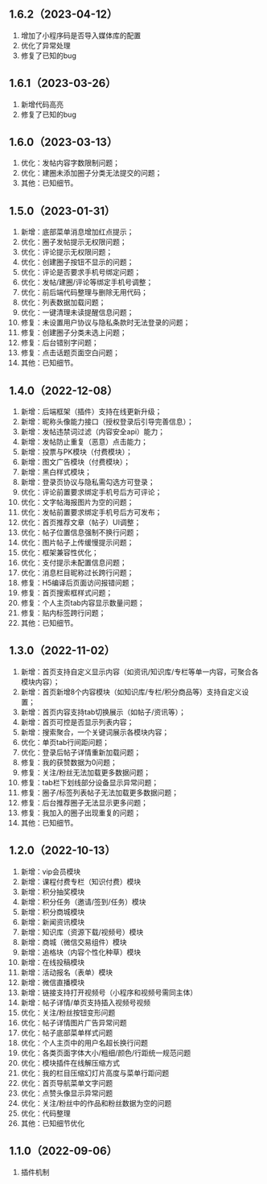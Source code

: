 ## 1.6.2（2023-04-12）
1. 增加了小程序码是否导入媒体库的配置
2. 优化了异常处理
3. 修复了已知的bug

## 1.6.1（2023-03-26）
1. 新增代码高亮
2. 修复了已知的bug

## 1.6.0（2023-03-13）
1. 优化：发帖内容字数限制问题；
2. 优化：建圈未添加圈子分类无法提交的问题；
3. 其他：已知细节。

## 1.5.0（2023-01-31）
1. 新增：底部菜单消息增加红点提示；
2. 优化：圈子发帖提示无权限问题；
3. 优化：评论提示无权限问题；
4. 优化：创建圈子按钮不显示的问题；
5. 优化：评论是否要求手机号绑定问题；
6. 优化：发帖/建圈/评论等绑定手机号调整；
7. 优化：前后端代码整理与删除无用代码；
8. 优化：列表数据加载问题；
9. 优化：一键清理未读提醒信息问题；
10. 修复：未设置用户协议与隐私条款时无法登录的问题；
11. 修复：创建圈子分类未选上问题；
12. 修复：后台错别字问题；
13. 修复：点击话题页面空白问题；
14. 其他：已知细节。

## 1.4.0（2022-12-08）
1. 新增：后端框架（插件）支持在线更新升级；
2. 新增：昵称头像能力接口（授权登录后引导完善信息）；
3. 新增：发帖违禁词过滤（内容安全api）能力；
4. 新增：发帖防止重复（恶意）点击能力；
5. 新增：投票与PK模块（付费模块）；
6. 新增：图文广告模块（付费模块）；
7. 新增：黑白样式模块；
8. 新增：登录页协议与隐私需勾选方可登录；
9. 优化：评论前置要求绑定手机号后方可评论；
10. 优化：文字帖海报图片为空的问题；
11. 优化：发帖前置要求绑定手机号后方可发布；
12. 优化：首页推荐文章（帖子）UI调整；
13. 优化：帖子位置信息强制不换行问题；
14. 优化：图片帖子上传缓慢提示问题；
15. 优化：框架兼容性优化；
16. 优化：支付提示未配置信息问题；
17. 优化：消息栏目昵称过长跨行问题；
18. 修复：H5编译后页面访问报错问题；
19. 修复：首页搜索框样式问题；
20. 修复：个人主页tab内容显示数量问题；
21. 修复：贴内标签跨行问题；
22. 其他：已知细节。

## 1.3.0（2022-11-02）
1. 新增：首页支持自定义显示内容（如资讯/知识库/专栏等单一内容，可聚合各模块内容）；
2. 新增：首页新增8个内容模块（如知识库/专栏/积分商品等）支持自定义设置；
3. 新增：首页内容支持tab切换展示（如帖子/资讯等）；
4. 新增：首页可控是否显示列表内容；
5. 新增：搜索聚合，一个关键词展示各模块内容；
6. 优化：单页tab行间距问题；
7. 优化：登录后帖子详情重新加载问题；
8. 修复：我的获赞数据为0问题；
9. 修复：关注/粉丝无法加载更多数据问题；
10. 修复：tab栏下划线部分设备显示异常问题；
11. 修复：圈子/标签列表帖子无法加载更多数据问题；
12. 修复：后台推荐圈子无法显示更多问题；
13. 修复：我加入的圈子出现重复的问题；
14. 其他：已知细节。

## 1.2.0（2022-10-13）
1. 新增：vip会员模块
2. 新增：课程付费专栏（知识付费）模块
3. 新增：积分抽奖模块
4. 新增：积分任务（邀请/签到/任务）模块
5. 新增：积分商城模块
6. 新增：新闻资讯模块
7. 新增：知识库（资源下载/视频号）模块
8. 新增：商城（微信交易组件）模块
9. 新增：追格块（内容个性化种草）模块
10. 新增：在线投稿模块
11. 新增：活动报名（表单）模块
12. 新增：微信直播模块
13. 新增：链接支持打开视频号（小程序和视频号需同主体）
14. 新增：帖子详情/单页支持插入视频号视频
15. 优化：关注/粉丝按钮变形问题
16. 优化：帖子详情图片广告异常问题
17. 优化：帖子底部菜单样式问题
18. 优化：个人主页中的用户名超长换行问题
19. 优化：各类页面字体大小/粗细/颜色/行距统一规范问题
20. 优化：模块插件在线解压缩方式
21. 优化：我的栏目压缩幻灯片高度与菜单行距问题
22. 优化：首页导航菜单文字问题
23. 优化：点赞头像显示异常问题
24. 优化：关注/粉丝中的作品和粉丝数据为空的问题
25. 优化：代码整理
26. 其他：已知细节优化

## 1.1.0（2022-09-06）
1. 插件机制
